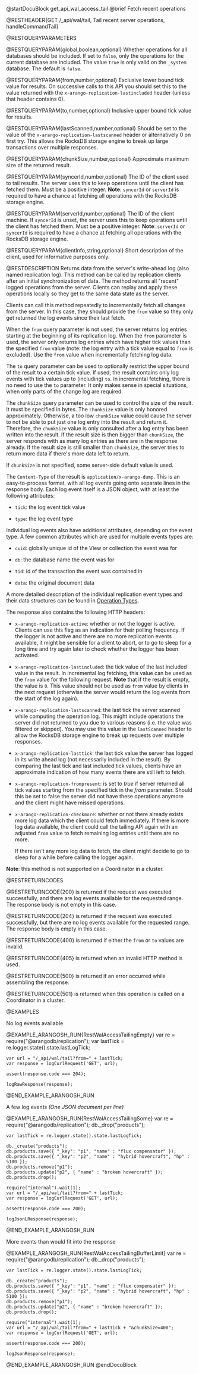 
@startDocuBlock get_api_wal_access_tail
@brief Fetch recent operations

@RESTHEADER{GET /_api/wal/tail, Tail recent server operations, handleCommandTail}

@RESTQUERYPARAMETERS

@RESTQUERYPARAM{global,boolean,optional}
Whether operations for all databases should be included. If set to `false`,
only the operations for the current database are included. The value `true` is
only valid on the `_system` database. The default is `false`.

@RESTQUERYPARAM{from,number,optional}
Exclusive lower bound tick value for results. On successive calls
to this API you should set this to the value returned
with the `x-arango-replication-lastincluded` header (unless that header
contains 0).

@RESTQUERYPARAM{to,number,optional}
Inclusive upper bound tick value for results.

@RESTQUERYPARAM{lastScanned,number,optional}
Should be set to the value of the `x-arango-replication-lastscanned` header
or alternatively 0 on first try. This allows the RocksDB storage engine to break up
large transactions over multiple responses.

@RESTQUERYPARAM{chunkSize,number,optional}
Approximate maximum size of the returned result.

@RESTQUERYPARAM{syncerId,number,optional}
The ID of the client used to tail results. The server uses this to
keep operations until the client has fetched them. Must be a positive integer.
**Note**: `syncerId` or `serverId` is required to have a chance at fetching all
operations with the RocksDB storage engine.

@RESTQUERYPARAM{serverId,number,optional}
The ID of the client machine. If `syncerId` is unset, the server uses
this to keep operations until the client has fetched them. Must be a positive
integer.
**Note**: `serverId` or `syncerId` is required to have a chance at fetching all
operations with the RocksDB storage engine.

@RESTQUERYPARAM{clientInfo,string,optional}
Short description of the client, used for informative purposes only.

@RESTDESCRIPTION
Returns data from the server's write-ahead log (also named replication log). This method can be called
by replication clients after an initial synchronization of data. The method
returns all "recent" logged operations from the server. Clients
can replay and apply these operations locally so they get to the same data
state as the server.

Clients can call this method repeatedly to incrementally fetch all changes
from the server. In this case, they should provide the `from` value so
they only get returned the log events since their last fetch.

When the `from` query parameter is not used, the server returns log
entries starting at the beginning of its replication log. When the `from`
parameter is used, the server only returns log entries which have
higher tick values than the specified `from` value (note: the log entry with a
tick value equal to `from` is excluded). Use the `from` value when
incrementally fetching log data.

The `to` query parameter can be used to optionally restrict the upper bound of
the result to a certain tick value. If used, the result contains only log events
with tick values up to (including) `to`. In incremental fetching, there is no
need to use the `to` parameter. It only makes sense in special situations,
when only parts of the change log are required.

The `chunkSize` query parameter can be used to control the size of the result.
It must be specified in bytes. The `chunkSize` value is only honored
approximately. Otherwise, a too low `chunkSize` value could cause the server
to not be able to put just one log entry into the result and return it.
Therefore, the `chunkSize` value is only consulted after a log entry has
been written into the result. If the result size is then bigger than
`chunkSize`, the server responds with as many log entries as there are
in the response already. If the result size is still smaller than `chunkSize`,
the server tries to return more data if there's more data left to return.

If `chunkSize` is not specified, some server-side default value is used.

The `Content-Type` of the result is `application/x-arango-dump`. This is an
easy-to-process format, with all log events going onto separate lines in the
response body. Each log event itself is a JSON object, with at least the
following attributes:

- `tick`: the log event tick value

- `type`: the log event type

Individual log events also have additional attributes, depending on the
event type. A few common attributes which are used for multiple events types
are:

- `cuid`: globally unique id of the View or collection the event was for

- `db`: the database name the event was for

- `tid`: id of the transaction the event was contained in

- `data`: the original document data

A more detailed description of the individual replication event types and their
data structures can be found in [Operation Types](#operation-types).

The response also contains the following HTTP headers:

- `x-arango-replication-active`: whether or not the logger is active. Clients
  can use this flag as an indication for their polling frequency. If the
  logger is not active and there are no more replication events available, it
  might be sensible for a client to abort, or to go to sleep for a long time
  and try again later to check whether the logger has been activated.

- `x-arango-replication-lastincluded`: the tick value of the last included
  value in the result. In incremental log fetching, this value can be used
  as the `from` value for the following request. **Note** that if the result is
  empty, the value is `0`. This value should not be used as `from` value
  by clients in the next request (otherwise the server would return the log
  events from the start of the log again).

- `x-arango-replication-lastscanned`: the last tick the server scanned while
  computing the operation log. This might include operations the server did not
  returned to you due to various reasons (i.e. the value was filtered or skipped).
  You may use this value in the `lastScanned` header to allow the RocksDB storage engine
  to break up requests over multiple responses.

- `x-arango-replication-lasttick`: the last tick value the server has
  logged in its write ahead log (not necessarily included in the result). By comparing the last
  tick and last included tick values, clients have an approximate indication of
  how many events there are still left to fetch.

- `x-arango-replication-frompresent`: is set to _true_ if server returned
  all tick values starting from the specified tick in the _from_ parameter.
  Should this be set to false the server did not have these operations anymore
  and the client might have missed operations.

- `x-arango-replication-checkmore`: whether or not there already exists more
  log data which the client could fetch immediately. If there is more log data
  available, the client could call the tailing API again with an adjusted `from`
  value to fetch remaining log entries until there are no more.

  If there isn't any more log data to fetch, the client might decide to go
  to sleep for a while before calling the logger again.

**Note**: this method is not supported on a Coordinator in a cluster.

@RESTRETURNCODES

@RESTRETURNCODE{200}
is returned if the request was executed successfully, and there are log
events available for the requested range. The response body is not empty
in this case.

@RESTRETURNCODE{204}
is returned if the request was executed successfully, but there are no log
events available for the requested range. The response body is empty
in this case.

@RESTRETURNCODE{400}
is returned if either the `from` or `to` values are invalid.

@RESTRETURNCODE{405}
is returned when an invalid HTTP method is used.

@RESTRETURNCODE{500}
is returned if an error occurred while assembling the response.

@RESTRETURNCODE{501}
is returned when this operation is called on a Coordinator in a cluster.

@EXAMPLES

No log events available

@EXAMPLE_ARANGOSH_RUN{RestWalAccessTailingEmpty}
    var re = require("@arangodb/replication");
    var lastTick = re.logger.state().state.lastLogTick;

    var url = "/_api/wal/tail?from=" + lastTick;
    var response = logCurlRequest('GET', url);

    assert(response.code === 204);

    logRawResponse(response);
@END_EXAMPLE_ARANGOSH_RUN

A few log events *(One JSON document per line)*

@EXAMPLE_ARANGOSH_RUN{RestWalAccessTailingSome}
    var re = require("@arangodb/replication");
    db._drop("products");

    var lastTick = re.logger.state().state.lastLogTick;

    db._create("products");
    db.products.save({ "_key": "p1", "name" : "flux compensator" });
    db.products.save({ "_key": "p2", "name" : "hybrid hovercraft", "hp" : 5100 });
    db.products.remove("p1");
    db.products.update("p2", { "name" : "broken hovercraft" });
    db.products.drop();

    require("internal").wait(1);
    var url = "/_api/wal/tail?from=" + lastTick;
    var response = logCurlRequest('GET', url);

    assert(response.code === 200);

    logJsonLResponse(response);
@END_EXAMPLE_ARANGOSH_RUN

More events than would fit into the response

@EXAMPLE_ARANGOSH_RUN{RestWalAccessTailingBufferLimit}
    var re = require("@arangodb/replication");
    db._drop("products");

    var lastTick = re.logger.state().state.lastLogTick;

    db._create("products");
    db.products.save({ "_key": "p1", "name" : "flux compensator" });
    db.products.save({ "_key": "p2", "name" : "hybrid hovercraft", "hp" : 5100 });
    db.products.remove("p1");
    db.products.update("p2", { "name" : "broken hovercraft" });
    db.products.drop();

    require("internal").wait(1);
    var url = "/_api/wal/tail?from=" + lastTick + "&chunkSize=400";
    var response = logCurlRequest('GET', url);

    assert(response.code === 200);

    logJsonResponse(response);
@END_EXAMPLE_ARANGOSH_RUN
@endDocuBlock
